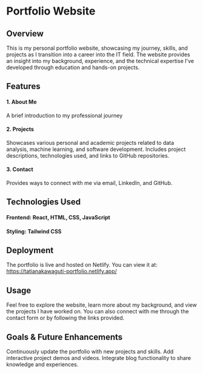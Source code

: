 # Portfolio Website

## Overview

This is my personal portfolio website, showcasing my journey, skills, and projects as I transition into a career into the IT field. The website provides an insight into my background, experience, and the technical expertise I've developed through education and hands-on projects.

## Features

  #### 1. About Me
  A brief introduction to my professional journey

  #### 2. Projects

  Showcases various personal and academic projects related to data analysis, machine learning, and software development.
  Includes project descriptions, technologies used, and links to GitHub repositories.

  #### 3. Contact

  Provides ways to connect with me via email, LinkedIn, and GitHub.

## Technologies Used

  #### Frontend: React, HTML, CSS, JavaScript

  #### Styling: Tailwind CSS

## Deployment
The portfolio is live and hosted on Netlify. You can view it at:
https://tatianakawaguti-portfolio.netlify.app/

## Usage
Feel free to explore the website, learn more about my background, and view the projects I have worked on. You can also connect with me through the contact form or by following the links provided.

## Goals & Future Enhancements
Continuously update the portfolio with new projects and skills.
Add interactive project demos and videos.
Integrate blog functionality to share knowledge and experiences.

